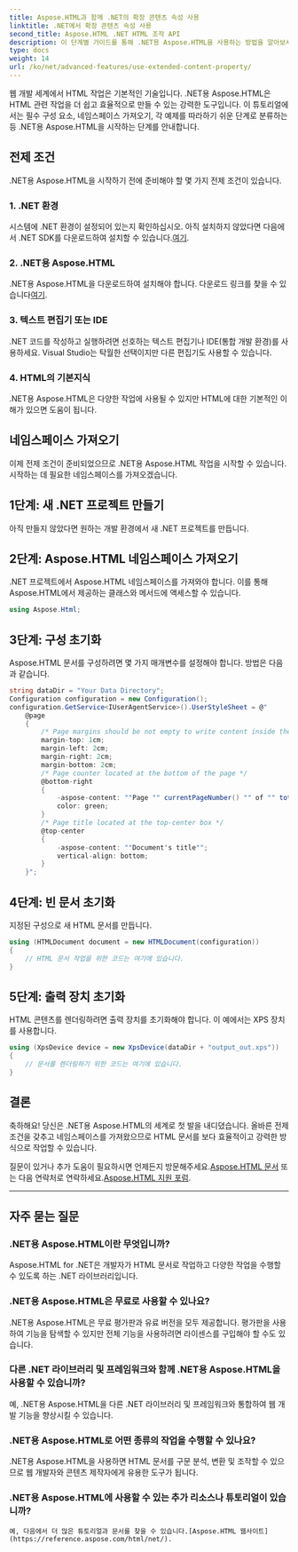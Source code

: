 ```yaml
---
title: Aspose.HTML과 함께 .NET의 확장 콘텐츠 속성 사용
linktitle: .NET에서 확장 콘텐츠 속성 사용
second_title: Aspose.HTML .NET HTML 조작 API
description: 이 단계별 가이드를 통해 .NET용 Aspose.HTML을 사용하는 방법을 알아보세요. HTML 기술을 향상하고 웹 개발 프로젝트를 간소화하세요.
type: docs
weight: 14
url: /ko/net/advanced-features/use-extended-content-property/
---
```


웹 개발 세계에서 HTML 작업은 기본적인 기술입니다. .NET용 Aspose.HTML은 HTML 관련 작업을 더 쉽고 효율적으로 만들 수 있는 강력한 도구입니다. 이 튜토리얼에서는 필수 구성 요소, 네임스페이스 가져오기, 각 예제를 따라하기 쉬운 단계로 분류하는 등 .NET용 Aspose.HTML을 시작하는 단계를 안내합니다.

## 전제 조건

.NET용 Aspose.HTML을 시작하기 전에 준비해야 할 몇 가지 전제 조건이 있습니다.

### 1. .NET 환경

 시스템에 .NET 환경이 설정되어 있는지 확인하십시오. 아직 설치하지 않았다면 다음에서 .NET SDK를 다운로드하여 설치할 수 있습니다.[여기](https://releases.aspose.com/html/net/).

### 2. .NET용 Aspose.HTML

 .NET용 Aspose.HTML을 다운로드하여 설치해야 합니다. 다운로드 링크를 찾을 수 있습니다[여기](https://releases.aspose.com/html/net/).

### 3. 텍스트 편집기 또는 IDE

.NET 코드를 작성하고 실행하려면 선호하는 텍스트 편집기나 IDE(통합 개발 환경)를 사용하세요. Visual Studio는 탁월한 선택이지만 다른 편집기도 사용할 수 있습니다.

### 4. HTML의 기본지식

.NET용 Aspose.HTML은 다양한 작업에 사용될 수 있지만 HTML에 대한 기본적인 이해가 있으면 도움이 됩니다.

## 네임스페이스 가져오기

이제 전제 조건이 준비되었으므로 .NET용 Aspose.HTML 작업을 시작할 수 있습니다. 시작하는 데 필요한 네임스페이스를 가져오겠습니다.

## 1단계: 새 .NET 프로젝트 만들기

아직 만들지 않았다면 원하는 개발 환경에서 새 .NET 프로젝트를 만듭니다.

## 2단계: Aspose.HTML 네임스페이스 가져오기

.NET 프로젝트에서 Aspose.HTML 네임스페이스를 가져와야 합니다. 이를 통해 Aspose.HTML에서 제공하는 클래스와 메서드에 액세스할 수 있습니다.

```csharp
using Aspose.Html;
```

## 3단계: 구성 초기화

Aspose.HTML 문서를 구성하려면 몇 가지 매개변수를 설정해야 합니다. 방법은 다음과 같습니다.

```csharp
string dataDir = "Your Data Directory";
Configuration configuration = new Configuration();
configuration.GetService<IUserAgentService>().UserStyleSheet = @"
    @page 
    {
        /* Page margins should be not empty to write content inside the margin-boxes */
        margin-top: 1cm;
        margin-left: 2cm;
        margin-right: 2cm;
        margin-bottom: 2cm;
        /* Page counter located at the bottom of the page */
        @bottom-right
        {
            -aspose-content: ""Page "" currentPageNumber() "" of "" totalPagesNumber();
            color: green;
        }
        /* Page title located at the top-center box */
        @top-center
        {
            -aspose-content: ""Document's title"";
            vertical-align: bottom;
        }    
    }";
```

## 4단계: 빈 문서 초기화

지정된 구성으로 새 HTML 문서를 만듭니다.

```csharp
using (HTMLDocument document = new HTMLDocument(configuration))
{
    // HTML 문서 작업을 위한 코드는 여기에 있습니다.
}
```

## 5단계: 출력 장치 초기화

HTML 콘텐츠를 렌더링하려면 출력 장치를 초기화해야 합니다. 이 예에서는 XPS 장치를 사용합니다.

```csharp
using (XpsDevice device = new XpsDevice(dataDir + "output_out.xps"))
{
    // 문서를 렌더링하기 위한 코드는 여기에 있습니다.
}
```

## 결론

축하해요! 당신은 .NET용 Aspose.HTML의 세계로 첫 발을 내디뎠습니다. 올바른 전제 조건을 갖추고 네임스페이스를 가져왔으므로 HTML 문서를 보다 효율적이고 강력한 방식으로 작업할 수 있습니다.

 질문이 있거나 추가 도움이 필요하시면 언제든지 방문해주세요.[Aspose.HTML 문서](https://reference.aspose.com/html/net/) 또는 다음 연락처로 연락하세요.[Aspose.HTML 지원 포럼](https://forum.aspose.com/).

---

## 자주 묻는 질문

### .NET용 Aspose.HTML이란 무엇입니까?
   Aspose.HTML for .NET은 개발자가 HTML 문서로 작업하고 다양한 작업을 수행할 수 있도록 하는 .NET 라이브러리입니다.

### .NET용 Aspose.HTML은 무료로 사용할 수 있나요?
   .NET용 Aspose.HTML은 무료 평가판과 유료 버전을 모두 제공합니다. 평가판을 사용하여 기능을 탐색할 수 있지만 전체 기능을 사용하려면 라이센스를 구입해야 할 수도 있습니다.

### 다른 .NET 라이브러리 및 프레임워크와 함께 .NET용 Aspose.HTML을 사용할 수 있습니까?
   예, .NET용 Aspose.HTML을 다른 .NET 라이브러리 및 프레임워크와 통합하여 웹 개발 기능을 향상시킬 수 있습니다.

### .NET용 Aspose.HTML로 어떤 종류의 작업을 수행할 수 있나요?
   .NET용 Aspose.HTML을 사용하면 HTML 문서를 구문 분석, 변환 및 조작할 수 있으므로 웹 개발자와 콘텐츠 제작자에게 유용한 도구가 됩니다.

### .NET용 Aspose.HTML에 사용할 수 있는 추가 리소스나 튜토리얼이 있습니까?
    예, 다음에서 더 많은 튜토리얼과 문서를 찾을 수 있습니다.[Aspose.HTML 웹사이트](https://reference.aspose.com/html/net/).

